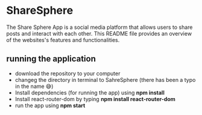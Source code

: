 # ShareSphere

The Share Sphere App is a social media platform that allows users to share posts and interact with each other. This README file provides an overview of the websites's features and functionalities.

## running the application

- download the repository to your computer
- changeg the directory in terminal to SahreSphere (there has been a typo in the name 😅)
- Install dependencies (for running the app) using **npm install**
- Install react-router-dom by typing **npm install react-router-dom**
- run the app using **npm start**
